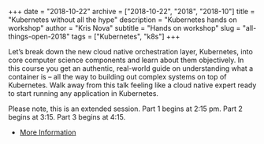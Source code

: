 +++
date = "2018-10-22"
archive = ["2018-10-22", "2018", "2018-10"]
title = "Kubernetes without all the hype"
description = "Kubernetes hands on workshop"
author = "Kris Nova"
subtitle = "Hands on workshop"
slug = "all-things-open-2018"
tags = ["Kubernetes", "k8s"]
+++

Let’s break down the new cloud native orchestration layer, Kubernetes, into core computer science components and learn about them objectively. In this course you get an authentic, real-world guide on understanding what a container is – all the way to building out complex systems on top of Kubernetes. Walk away from this talk feeling like a cloud native expert ready to start running any application in Kubernetes.

Please note, this is an extended session. Part 1 begins at 2:15 pm. Part 2 begins at 3:15. Part 3 begins at 4:15.

 * [More Information](https://allthingsopen.org/talk/kubernetes-without-all-the-hype/)
